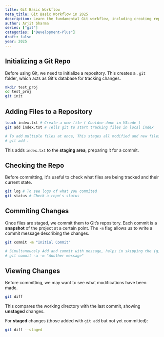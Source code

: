 ```yaml
---
title: Git Basic Workflow
meta_title: Git Basic Workflow in 2025
description: Learn the fundamental Git workflow, including creating repositories, staging changes, committing, and managing branches. A must-read guide for developers in 2025.
author: Arjit Sharma
series: ["git"]
categories: ["Development-Plus"]
draft: false
year: 2025
---
```



## Initializing a Git Repo

Before using Git, we need to initialize a repository. This creates a `.git` folder, which acts as Git's database for tracking changes.

```bash
mkdir test_proj 
cd test_proj
git init
```

## Adding Files to a Repository

```bash
touch index.txt # Create a new file ( Couldve done in VScode )
git add index.txt # Tells git to start tracking files in local index

# To add multiple files at once, This stages all modified and new files in the project.
# git add .
```

This adds `index.txt` to the **staging area**, preparing it for a commit.

## Checking the Repo

Before committing, it's useful to check what files are being tracked and their current state.

```bash
git log # To see logs of what you commited
git status # Check a repo's status
```

## Commiting Changes

Once files are staged, we commit them to Git’s repository. Each commit is a **snapshot** of the project at a certain point. The `-m` flag allows us to write a commit message describing the changes.

```bash
git commit -m "Initial Commit"

# Simultaneuosly Add and commit with message, helps in skipping the (git add .) step
# git commit -a -m "Another message" 
```

## Viewing Changes

Before committing, we may want to see what modifications have been made.

```bash
git diff
```

This compares the working directory with the last commit, showing **unstaged** changes.

For **staged** changes (those added with `git add` but not yet committed):

```bash
git diff --staged
```